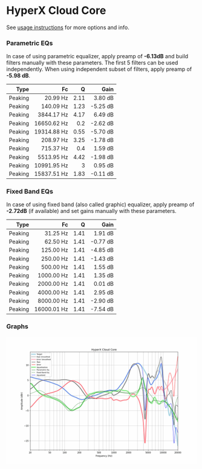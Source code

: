 # HyperX Cloud Core
See [usage instructions](https://github.com/jaakkopasanen/AutoEq#usage) for more options and info.

### Parametric EQs
In case of using parametric equalizer, apply preamp of **-6.13dB** and build filters manually
with these parameters. The first 5 filters can be used independently.
When using independent subset of filters, apply preamp of **-5.98 dB**.

| Type    | Fc          |    Q | Gain     |
|--------:|------------:|-----:|---------:|
| Peaking | 20.99 Hz    | 2.11 | 3.80 dB  |
| Peaking | 140.09 Hz   | 1.23 | -5.25 dB |
| Peaking | 3844.17 Hz  | 4.17 | 6.49 dB  |
| Peaking | 16650.62 Hz | 0.2  | -2.62 dB |
| Peaking | 19314.88 Hz | 0.55 | -5.70 dB |
| Peaking | 208.97 Hz   | 3.25 | -1.78 dB |
| Peaking | 715.37 Hz   | 0.4  | 1.59 dB  |
| Peaking | 5513.95 Hz  | 4.42 | -1.98 dB |
| Peaking | 10991.95 Hz | 3    | 0.95 dB  |
| Peaking | 15837.51 Hz | 1.83 | -0.11 dB |

### Fixed Band EQs
In case of using fixed band (also called graphic) equalizer, apply preamp of **-2.72dB**
(if available) and set gains manually with these parameters.

| Type    | Fc          |    Q | Gain     |
|--------:|------------:|-----:|---------:|
| Peaking | 31.25 Hz    | 1.41 | 1.91 dB  |
| Peaking | 62.50 Hz    | 1.41 | -0.77 dB |
| Peaking | 125.00 Hz   | 1.41 | -4.85 dB |
| Peaking | 250.00 Hz   | 1.41 | -1.43 dB |
| Peaking | 500.00 Hz   | 1.41 | 1.55 dB  |
| Peaking | 1000.00 Hz  | 1.41 | 1.35 dB  |
| Peaking | 2000.00 Hz  | 1.41 | 0.01 dB  |
| Peaking | 4000.00 Hz  | 1.41 | 2.95 dB  |
| Peaking | 8000.00 Hz  | 1.41 | -2.90 dB |
| Peaking | 16000.01 Hz | 1.41 | -7.54 dB |

### Graphs
![](./HyperX%20Cloud%20Core.png)